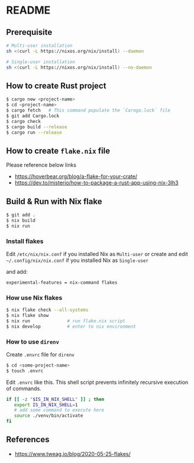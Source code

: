 # README

## Prerequisite

```bash
# Multi-user installation
sh <(curl -L https://nixos.org/nix/install) --daemon

# Single-user installation
sh <(curl -L https://nixos.org/nix/install) --no-daemon
```

## How to create Rust project



```bash
$ cargo new <project-name>
$ cd <project-name>
$ cargo fetch   # This command populate the `Carogo.lock` file
$ git add Cargo.lock
$ cargo check
$ cargo build --release
$ cargo run --release
```

## How to create `flake.nix` file

Please reference below links

- <https://hoverbear.org/blog/a-flake-for-your-crate/>
- <https://dev.to/misterio/how-to-package-a-rust-app-using-nix-3lh3>

## Build & Run with Nix flake

```bash
$ git add .
$ nix build
$ nix run
```

### Install flakes

Edit `/etc/nix/nix.conf` if you installed Nix as `Multi-user` or
create and edit `~/.config/nix/nix.conf` if you installed Nix as `Single-user`

and add:

```bash
experimental-features = nix-command flakes
```

### How use Nix flakes

```bash
$ nix flake check --all-systems
$ nix flake show
$ nix run              # run flake.nix script
$ nix develop          # enter to nix environment
```

### How to use `direnv`

Create `.envrc` file for `direnv`

```bash
$ cd <some-project-name>
$ touch .envrc
```

Edit `.envrc` like this.
This shell script prevents infinitely recursive execution of commands.

```bash
if [[ -z "$IS_IN_NIX_SHELL" ]] ; then
   export IS_IN_NIX_SHELL=1
   # add some command to execute here
   source ./venv/bin/activate
fi
```

## References

- <https://www.tweag.io/blog/2020-05-25-flakes/>
